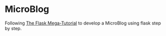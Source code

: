 # MicroBlog
Following [The Flask Mega-Tutorial](http://blog.miguelgrinberg.com/post/the-flask-mega-tutorial-part-i-hello-world) to develop a MicroBlog using flask step by step.

